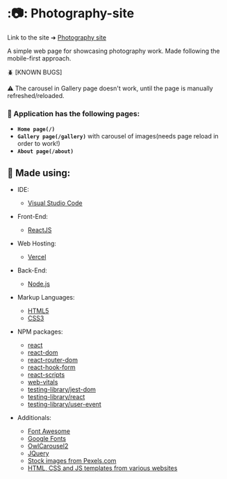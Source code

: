 # ::camera:: Photography-site

Link to the site ➜ [Photography site](https://photography-site-five.vercel.app/)


A simple web page for showcasing photography work.
Made following the mobile-first approach.


:beetle: [KNOWN BUGS]

:warning: The carousel in Gallery page doesn't work, until the page is manually refreshed/reloaded.

### :scroll: Application has the following pages:
- **`Home page(/)`**
- **`Gallery page(/gallery)`** with carousel of images(needs page reload in order to work!)
- **`About page(/about)`**

🔨 Made using:
 --
 
- IDE:
  - [Visual Studio Code](https://code.visualstudio.com)
- Front-End:
  - [ReactJS](https://reactjs.org)
- Web Hosting:
  - [Vercel](https://marketplace-website-beta.vercel.app)
- Back-End:
  - [Node.js](https://nodejs.org/en)
- Markup Languages:
  - [HTML5](https://developer.mozilla.org/en-US/docs/Web/HTML)
  - [CSS3](https://developer.mozilla.org/en-US/docs/Web/CSS)
- NPM packages:
  - [react](https://www.npmjs.com/package/react)
  - [react-dom](https://www.npmjs.com/package/react-dom)
  - [react-router-dom](https://www.npmjs.com/package/react-bootstrap)
  - [react-hook-form](https://www.npmjs.com/package/react-hook-form)
  - [react-scripts](https://www.npmjs.com/package/react-scripts)
  - [web-vitals](https://www.npmjs.com/package/web-vitals)
  - [testing-library/jest-dom](https://www.npmjs.com/package/@testing-library/jest-dom)
  - [testing-library/react](https://www.npmjs.com/package/@testing-library/react)
  - [testing-library/user-event](https://www.npmjs.com/package/@testing-library/user-event)

- Additionals:
  - [Font Awesome](https://fontawesome.com)
  - [Google Fonts](https://fonts.google.com/)
  - [OwlCarousel2](https://owlcarousel2.github.io/OwlCarousel2/)
  - [JQuery](https://jquery.com/)
  - [Stock images from Pexels.com](https://www.pexels.com)
  - [HTML, CSS and JS templates from various websites]()


